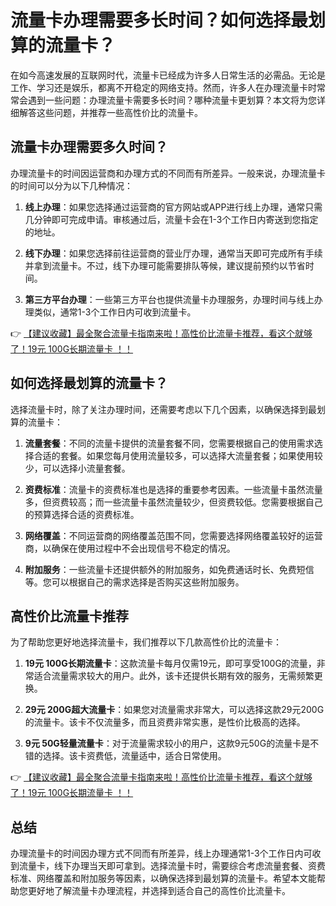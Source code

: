 # 流量卡办理需要多长时间？如何选择最划算的流量卡？

在如今高速发展的互联网时代，流量卡已经成为许多人日常生活的必需品。无论是工作、学习还是娱乐，都离不开稳定的网络支持。然而，许多人在办理流量卡时常常会遇到一些问题：办理流量卡需要多长时间？哪种流量卡更划算？本文将为您详细解答这些问题，并推荐一些高性价比的流量卡。

## 流量卡办理需要多久时间？

办理流量卡的时间因运营商和办理方式的不同而有所差异。一般来说，办理流量卡的时间可以分为以下几种情况：

1. **线上办理**：如果您选择通过运营商的官方网站或APP进行线上办理，通常只需几分钟即可完成申请。审核通过后，流量卡会在1-3个工作日内寄送到您指定的地址。

2. **线下办理**：如果您选择前往运营商的营业厅办理，通常当天即可完成所有手续并拿到流量卡。不过，线下办理可能需要排队等候，建议提前预约以节省时间。

3. **第三方平台办理**：一些第三方平台也提供流量卡办理服务，办理时间与线上办理类似，通常1-3个工作日内可收到流量卡。

👉 [【建议收藏】最全聚合流量卡指南来啦！高性价比流量卡推荐，看这个就够了！19元 100G长期流量卡 ！！](https://bit.ly/Liuliangka)

## 如何选择最划算的流量卡？

选择流量卡时，除了关注办理时间，还需要考虑以下几个因素，以确保选择到最划算的流量卡：

1. **流量套餐**：不同的流量卡提供的流量套餐不同，您需要根据自己的使用需求选择合适的套餐。如果您每月使用流量较多，可以选择大流量套餐；如果使用较少，可以选择小流量套餐。

2. **资费标准**：流量卡的资费标准也是选择的重要参考因素。一些流量卡虽然流量多，但资费较高；而一些流量卡虽然流量较少，但资费较低。您需要根据自己的预算选择合适的资费标准。

3. **网络覆盖**：不同运营商的网络覆盖范围不同，您需要选择网络覆盖较好的运营商，以确保在使用过程中不会出现信号不稳定的情况。

4. **附加服务**：一些流量卡还提供额外的附加服务，如免费通话时长、免费短信等。您可以根据自己的需求选择是否购买这些附加服务。

## 高性价比流量卡推荐

为了帮助您更好地选择流量卡，我们推荐以下几款高性价比的流量卡：

1. **19元 100G长期流量卡**：这款流量卡每月仅需19元，即可享受100G的流量，非常适合流量需求较大的用户。此外，该卡还提供长期有效的服务，无需频繁更换。

2. **29元 200G超大流量卡**：如果您对流量需求非常大，可以选择这款29元200G的流量卡。该卡不仅流量多，而且资费非常实惠，是性价比极高的选择。

3. **9元 50G轻量流量卡**：对于流量需求较小的用户，这款9元50G的流量卡是不错的选择。该卡资费低，流量适中，适合日常使用。

👉 [【建议收藏】最全聚合流量卡指南来啦！高性价比流量卡推荐，看这个就够了！19元 100G长期流量卡 ！！](https://bit.ly/Liuliangka)

## 总结

办理流量卡的时间因办理方式不同而有所差异，线上办理通常1-3个工作日内可收到流量卡，线下办理当天即可拿到。选择流量卡时，需要综合考虑流量套餐、资费标准、网络覆盖和附加服务等因素，以确保选择到最划算的流量卡。希望本文能帮助您更好地了解流量卡办理流程，并选择到适合自己的高性价比流量卡。